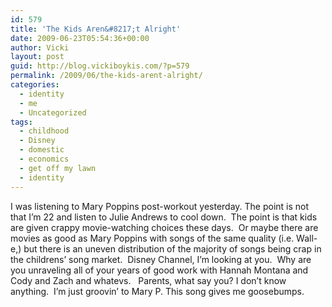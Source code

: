 ```yaml
---
id: 579
title: 'The Kids Aren&#8217;t Alright'
date: 2009-06-23T05:54:36+00:00
author: Vicki
layout: post
guid: http://blog.vickiboykis.com/?p=579
permalink: /2009/06/the-kids-arent-alright/
categories:
  - identity
  - me
  - Uncategorized
tags:
  - childhood
  - Disney
  - domestic
  - economics
  - get off my lawn
  - identity
---
```

I was listening to Mary Poppins post-workout yesterday. The point is not that I&#8217;m 22 and listen to Julie Andrews to cool down.  The point is that kids are given crappy movie-watching choices these days.  Or maybe there are movies as good as Mary Poppins with songs of the same quality (i.e. Wall-e,) but there is an uneven distribution of the majority of songs being crap in the childrens&#8217; song market.  Disney Channel, I&#8217;m looking at you.  Why are you unraveling all of your years of good work with Hannah Montana and Cody and Zach and whatevs.   Parents, what say you? I don&#8217;t know anything.  I&#8217;m just groovin&#8217; to Mary P. This song gives me goosebumps.